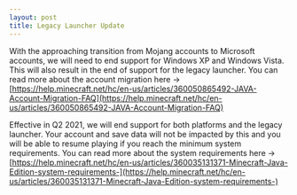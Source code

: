 ```yaml
---
layout: post
title: Legacy Launcher Update
---
```


With the approaching transition from Mojang accounts to Microsoft accounts, we will need to end support for Windows XP
and Windows Vista. This will also result in the end of support for the legacy launcher. You can read more about the
account migration
here -> [https://help.minecraft.net/hc/en-us/articles/360050865492-JAVA-Account-Migration-FAQ](https://help.minecraft.net/hc/en-us/articles/360050865492-JAVA-Account-Migration-FAQ)

Effective in Q2 2021, we will end support for both platforms and the legacy launcher. Your account and save data will
not be impacted by this and you will be able to resume playing if you reach the minimum system requirements. You can
read more about the system requirements
here -> [https://help.minecraft.net/hc/en-us/articles/360035131371-Minecraft-Java-Edition-system-requirements-](https://help.minecraft.net/hc/en-us/articles/360035131371-Minecraft-Java-Edition-system-requirements-)